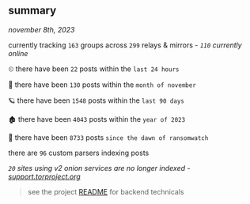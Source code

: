 
## summary
_november 8th, 2023_

currently tracking `163` groups across `299` relays & mirrors - _`110` currently online_

⏲ there have been `22` posts within the `last 24 hours`

🦈 there have been `130` posts within the `month of november`

🪐 there have been `1548` posts within the `last 90 days`

🏚 there have been `4043` posts within the `year of 2023`

🦕 there have been `8733` posts `since the dawn of ransomwatch`

there are `96` custom parsers indexing posts

_`20` sites using v2 onion services are no longer indexed - [support.torproject.org](https://support.torproject.org/onionservices/v2-deprecation/)_

> see the project [README](https://github.com/joshhighet/ransomwatch#ransomwatch--) for backend technicals
